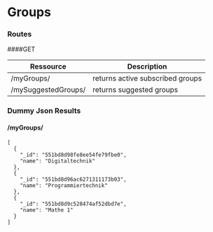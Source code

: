 # Groups



### Routes
####GET

|Ressource   | Description  |
|---|---|
|/myGroups/   | returns active subscribed groups  |
|/mySuggestedGroups/   | returns suggested groups  |


### Dummy Json Results

#### /myGroups/
```
[
  {
    "_id": "551bd8d98fe8ee54fe79fbe0",
    "name": "Digitaltechnik"
  },
  {
    "_id": "551bd8d96ac6271311173b03",
    "name": "Programmiertechnik"
  },
  {
    "_id": "551bd8d9c528474af52dbd7e",
    "name": "Mathe 1"
  }
]

```

